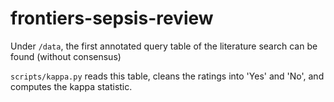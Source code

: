 # frontiers-sepsis-review

Under ```/data```, the first annotated query table of the literature search can be found (without consensus)  

```scripts/kappa.py``` reads this table, cleans the ratings into 'Yes' and 'No', and computes the kappa statistic.


